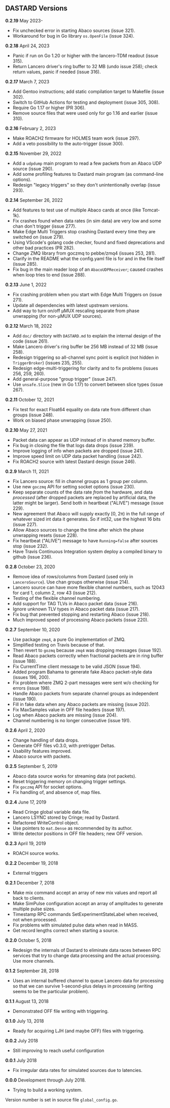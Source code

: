 ## DASTARD Versions

**0.2.19** May 2023-
* Fix unchecked error in starting Abaco sources (issue 321).
* Workaround for bug in Go library `os.OpenFile` (issue 324).

**0.2.18** April 24, 2023
* Panic if run on Go 1.20 or higher with the lancero-TDM readout (issue 315).
* Return Lancero driver's ring buffer to 32 MB (undo issue 258); check return values, panic if needed (issue 316).

**0.2.17** March 7, 2023
* Add Gentoo instructions; add static compilation target to Makefile (issue 302).
* Switch to GitHub Actions for testing and deployment (issue 305, 308).
* Require Go 1.17 or higher (PR 306).
* Remove source files that were used only for go 1.16 and earlier (issue 310).

**0.2.16** February 2, 2023
* Make ROACH2 firmware for HOLMES team work (issue 297).
* Add a veto possibility to the auto-trigger (issue 300).

**0.2.15** November 29, 2022
* Add a `udpdump` main program to read a few packets from an Abaco UDP source (issue 290).
* Add some profiling features to Dastard main program (as command-line options).
* Redesign "legacy triggers" so they don't unintentionally overlap (issue 293).

**0.2.14** September 26, 2022
* Add features to test use of multiple Abaco cards at once (like Tomcat-1k).
* Fix crashes found when data rates (in sim data) are very low and some chan don't trigger (issue 277).
* Make Edge Multi Triggers stop crashing Dastard every time they are switched on (issue 279).
* Using VScode's golang code checker, found and fixed deprecations and other bad practices (PR 282).
* Change ZMQ library from goczmq to pebbe/zmq4 (issues 253, 281).
* Clarify in the README what the config.yaml file is for and in the file itself (issue 285).
* Fix bug in the main reader loop of an `AbacoUDPReceiver`; caused crashes when loop tries to end (issue 288).

**0.2.13** June 1, 2022
* Fix crashing problem when you start with Edge Multi Triggers on (issue 271).
* Update all dependencies with latest upstream versions.
* Add way to turn on/off µMUX rescaling separate from phase unwrapping (for non-µMUX UDP sources).

**0.2.12** March 18, 2022
* Add `doc/` directory with `DASTARD.md` to explain the internal design of the code (issue 261).
* Make Lancero driver's ring buffer be 256 MB instead of 32 MB (issue 258).
* Redesign triggering so all-channel sync point is explicit (not hidden in `TriggerBroker`) (issues 235, 255).
* Redesign edge-multi-triggering for clarity and to fix problems (issues 256, 259, 260).
* Add general-purpose "group trigger" (issue 247).
* Use `unsafe.Slice` (new in Go 1.17) to convert between slice types (issue 267).

**0.2.11** October 12, 2021
* Fix test for exact Float64 equality on data rate from different chan groups (issue 248).
* Work on biased phase unwrapping (issue 250).

**0.2.10** May 27, 2021
* Packet data can appear as UDP instead of in shared memory buffer.
* Fix bug in closing the file that logs data drops (issue 239).
* Improve logging of info when packets are dropped (issue 241).
* Improve speed limit on UDP data packet handling (issue 242).
* Fix ROACH2 source with latest Dastard design (issue 246).

**0.2.9** March 11, 2021
* Fix Lancero source: fill in channel groups as 1 group per column.
* Use new `goczmq` API for setting socket options (issue 230).
* Keep separate counts of the data rate _from_ the hardware, and data _processed_ (after dropped packets are
  replaced by artificial data, the latter might be larger). Send both in heartbeat ("ALIVE") message (issue 229).
* New agreement that Abaco will supply exactly [0, 2π) in the full range of whatever sized int data
  it generates. So if int32, use the highest 16 bits (issue 227).
* Allow Abaco sources to change the time after which the phase unwrapping resets (issue 228).
* Fix heartbeat ("ALIVE") message to have `Running=false` after sources stop (issue 232).
* Have Travis Continuous Integration system deploy a compiled binary to github (issue 236).

**0.2.8** October 23, 2020
* Remove idea of rows/columns from Dastard (used only in `LanceroSource`). Use chan groups otherwise (issue 214).
* Lancero source can have more flexible channel numbers, such as 12043 for card 1, column 2, row 43 (issue 212).
* Testing of the flexible channel numbering.
* Add support for TAG TLVs in Abaco packet data (issue 216).
* Ignore unknown TLV types in Abaco packet data (issue 217).
* Fix bug that prevented stopping and restarting Abaco (issue 218).
* Much improved speed of processing Abaco packets (issue 220).

**0.2.7** September 10, 2020
* Use package `zmq4`, a pure Go implementation of ZMQ.
* Simplified testing on Travis because of that.
* Then revert to `gozmq` because `zmq4` was dropping messages (issue 192).
* Read Abaco packets correctly when fractional packets are in ring buffer (issue 188).
* Fix CurrentTime client message to be valid JSON (issue 194).
* Added program Bahama to generate fake Abaco packet-style data (issues 196, 200).
* Fix problem where ZMQ 2-part messages were sent w/o checking for errors (issue 198).
* Handle Abaco packets from separate channel groups as independent (issue 190).
* Fill in fake data when any Abaco packets are missing (issue 202).
* Fix MaxSamples value in OFF file headers (issue 197).
* Log when Abaco packets are missing (issue 204).
* Channel numbering is no longer consecutive (issue 191).

**0.2.6** April 2, 2020
* Change handling of data drops.
* Generate OFF files v0.3.0, with pretrigger Deltas.
* Usability features improved.
* Abaco source with packets.

**0.2.5** September 5, 2019
* Abaco data source works for streaming data (not packets).
* Reset triggering memory on changing trigger settings.
* Fix `goczmq` API for socket options.
* Fix handling of, and absence of, map files.

**0.2.4** June 17, 2019
* Read Cringe global variable data file.
* Lancero LSYNC stored by Cringe; read by Dastard.
* Refactored WriteControl object.
* Use pointers to `mat.Dense` as recommended by its author.
* Write detector positions in OFF file headers; new OFF version.

**0.2.3** April 19, 2019
* ROACH source works.

**0.2.2** December 19, 2018
* External triggers

**0.2.1** December 7, 2018
* Make mix command accept an array of new mix values and report all back to clients.
* Make SimPulse configuration accept an array of amplitudes to generate multiple pulse sizes.
* Timestamp RPC commands SetExperimentStateLabel when received, not when processed.
* Fix problems with simulated pulse data when read in MASS.
* Get record lengths correct when starting a source.

**0.2.0** October 5, 2018
* Redesign the internals of Dastard to eliminate data races between RPC services
  that try to change data processing and the actual processing. Use more channels.

**0.1.2** September 28, 2018
* Uses an internal buffered channel to queue Lancero data for processing so that
  we can survive 1-second-plus delays in processing (writing seems to be the
  particular problem).

**0.1.1** August 13, 2018
* Demonstrated OFF file writing with triggering.

**0.1.0** July 13, 2018
* Ready for acquiring LJH (and maybe OFF) files with triggering.

**0.0.2** July 2018
* Still improving to reach useful configuration

**0.0.1** July 2018
* Fix irregular data rates for simulated sources due to latencies.

**0.0.0** Development through July 2018.
* Trying to build a working system.

Version number is set in source file `global_config.go`.
